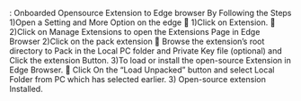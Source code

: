 : Onboarded Opensource Extension to Edge browser By Following the Steps
             1)Open a Setting and More Option on the edge 
	1)Click on Extension.
	2)Click on Manage Extensions to open the Extensions Page in Edge Browser
              2)Click on the pack extension 
	Browse the extension’s root directory to Pack in the Local PC folder and Private Key file (optional) and  Click the extension Button.
               3)To load or install the open-source Extension in Edge Browser.
	Click On the “Load Unpacked” button and select Local Folder from PC which has selected earlier.
               3) Open-source extension Installed.
